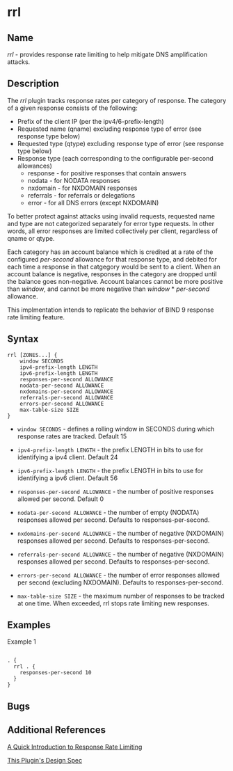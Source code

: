 # rrl

## Name

*rrl* - provides response rate limiting to help mitigate DNS amplification attacks.

## Description

The *rrl* plugin tracks response rates per category of response. The category of a given response consists of the following:

* Prefix of the client IP (per the  ipv4/6-prefix-length)
* Requested name (qname) excluding response type of error (see response type below)
* Requested type (qtype) excluding response type of error (see response type below)
* Response type (each corresponding to the configurable per-second allowances)
  * response - for positive responses that contain answers
  * nodata - for NODATA responses
  * nxdomain - for NXDOMAIN responses
  * referrals - for referrals or delegations
  * error - for all DNS errors (except NXDOMAIN)

To better protect against attacks using invalid requests, requested name and type are not categorized separately for error type requests. In other words, all error responses are limited collectively per client, regardless of qname or qtype.

Each category has an account balance which is credited at a rate of the configured *per-second* allowance for that response type, and debited for each time a response in that catgegory would be sent to a client.  When an account balance is negative, responses in the category are dropped until the balance goes non-negative.  Account balances cannot be more positive than *window*, and cannot be more negative than *window* * *per-second* allowance.


This implmentation intends to replicate the behavior of BIND 9 response rate limiting feature.

## Syntax

```
rrl [ZONES...] {
    window SECONDS
    ipv4-prefix-length LENGTH
    ipv6-prefix-length LENGTH
    responses-per-second ALLOWANCE
    nodata-per-second ALLOWANCE
    nxdomains-per-second ALLOWANCE
    referrals-per-second ALLOWANCE
    errors-per-second ALLOWANCE
    max-table-size SIZE
}
```

* `window SECONDS` - defines a rolling window in SECONDS during which response rates are tracked. Default 15

* `ipv4-prefix-length LENGTH` - the prefix LENGTH in bits to use for identifying a ipv4 client. Default 24

* `ipv6-prefix-length LENGTH` - the prefix LENGTH in bits to use for identifying a ipv6 client. Default 56

* `responses-per-second ALLOWANCE` - the number of positive responses allowed per second. Default 0

* `nodata-per-second ALLOWANCE` - the number of empty (NODATA) responses allowed per second. Defaults to responses-per-second.

* `nxdomains-per-second ALLOWANCE` - the number of negative (NXDOMAIN) responses allowed per second. Defaults to responses-per-second.

* `referrals-per-second ALLOWANCE` - the number of negative (NXDOMAIN) responses allowed per second. Defaults to responses-per-second.

* `errors-per-second ALLOWANCE` - the number of error responses allowed per second (excluding NXDOMAIN). Defaults to responses-per-second.

* `max-table-size SIZE` - the maximum number of responses to be tracked at one time. When exceeded, rrl stops rate limiting new responses.


## Examples

Example 1

~~~ corefile

. {
  rrl . {
    responses-per-second 10
  }
}

~~~

## Bugs

## Additional References

[A Quick Introduction to Response Rate Limiting](https://kb.isc.org/docs/aa-01000)

[This Plugin's Design Spec](./README-DEV.md)
